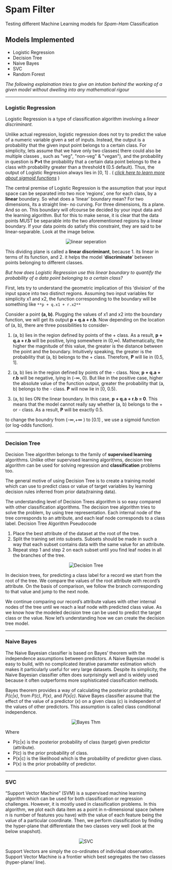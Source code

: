 # Spam Filter
Testing different Machine Learning models for _Spam-Ham_ Classification 
## Models Implemented
* Logistic Regression
* Decision Tree
* Naive Bayes
* SVC
* Random Forest

_The following explaination tries to give an intution behind the working of a given model without dwelling into any mathematical rigour_

<hr>

### Logistic Regression

Logistic Regression is a type of classification algorithm involving a *linear discriminant*.

Unlike actual regression, logistic regression does not try to predict the value of a numeric variable given a set of inputs. Instead, the output is a probability that the given input point belongs to a certain class. For simplicity, lets assume that we have only two classes( there could also be multiple classes , such as "veg", "non-veg" & "vegan"), and the probability in question is **P>t** the probability that a certain data point belongs to the a class with probability greater than a threshold **t** (0.5 default). Thus, the output of Logistic Regression always lies in [0, 1] . ( [_click here to learn more about sigmoid functions_](https://developers.google.com/machine-learning/crash-course/logistic-regression/calculating-a-probability) )

The central premise of Logistic Regression is the assumption that your input space can be separated into two nice ‘regions’, one for each class, by a **linear** boundary. So what does a ‘linear’ boundary mean? For two dimensions, its a straight line- no curving. For three dimensions, its a plane. And so on. This boundary will ofcourse be decided by your input data and the learning algorithm. But for this to make sense, it is clear that the data points MUST be separable into the two aforementioned regions by a linear boundary. If your data points do satisfy this constraint, they are said to be linear-separable. Look at the image below.

<p align="center">
  <img src="https://i.stack.imgur.com/D8Yh0.png" title="linear seperation">
</p>

This dividing plane is called a **linear discriminant**, because 1. its linear in terms of its function, and 2. it helps the model ‘**discriminate**’ between points belonging to different classes.

_But how does Logistic Regression use this linear boundary to quantify the probability of a data point belonging to a certain class?_

First, lets try to understand the geometric implication of this ‘division’ of the input space into two distinct regions. Assuming two input variables for simplicity x1 and x2, the function corresponding to the boundary will be something like `**p + q.x1 + r.x2**`

Consider a point **(a, b)**. Plugging the values of  x1 and x2 into the boundary function, we will get its output **p + q.a + r.b**. Now depending on the location of (a, b), there are three possibilities to consider-

1. (a, b) lies in the region defined by points of the + class. As a result, **p + q.a + r.b** will be positive, lying somewhere in (0,∞). Mathematically, the higher the magnitude of this value, the greater is the distance between the point and the boundary. Intuitively speaking, the greater is the probability that (a, b) belongs to the + class. Therefore, **P** will lie in (0.5, 1].

2. (a, b) lies in the region defined by points of the - class. Now, **p + q.a + r.b** will be negative, lying in (-∞, 0). But like in the positive case, higher the absolute value of the function output, greater the probability that (a, b) belongs to the - class. **P** will now lie in [0, 0.5).

3. (a, b) lies ON the linear boundary. In this case, **p + q.a + r.b = 0**. This means that the model cannot really say whether (a, b) belongs to the + or - class. As a result, **P** will be exactly 0.5.

to change the boundry from (-∞,+∞ ) to [0.1] , we use a sigmoid function (or log-odds function).

<hr>

### Decision Tree

Decision Tree algorithm belongs to the family of **supervised learning** algorithms. Unlike other supervised learning algorithms, decision tree algorithm can be used for solving regression and **classification** problems too.

The general motive of using Decision Tree is to create a training model which can use to predict class or value of target variables by learning decision rules inferred from prior data(training data).


The understanding level of Decision Trees algorithm is so easy compared with other classification algorithms. The decision tree algorithm tries to solve the problem, by using tree representation. Each internal node of the tree corresponds to an attribute, and each leaf node corresponds to a class label.
Decision Tree Algorithm Pseudocode

  1. Place the best attribute of the dataset at the root of the tree.
  2. Split the training set into subsets. Subsets should be made in such a way that each subset contains data with the same value for an attribute.
  3. Repeat step 1 and step 2 on each subset until you find leaf nodes in all the branches of the tree.

<p align="center">
  <img src="https://i.stack.imgur.com/RoeXe.png" title="Decision Tree">
</p>

In decision trees, for predicting a class label for a record we start from the root of the tree. We compare the values of the root attribute with record’s attribute. On the basis of comparison, we follow the branch corresponding to that value and jump to the next node.

We continue comparing our record’s attribute values with other internal nodes of the tree until we reach a leaf node with predicted class value. As we know how the modeled decision tree can be used to predict the target class or the value. Now let’s understanding how we can create the decision tree model.

<hr>

### Naive Bayes

 		
The Naive Bayesian classifier is based on Bayes’ theorem with the independence assumptions between predictors. A Naive Bayesian model is easy to build, with no complicated iterative parameter estimation which makes it particularly useful for very large datasets. Despite its simplicity, the Naive Bayesian classifier often does surprisingly well and is widely used because it often outperforms more sophisticated classification methods. 

Bayes theorem provides a way of calculating the posterior probability, *P(c|x)*, from *P(c)*, *P(x)*, and *P(x|c)*. Naive Bayes classifier assume that the effect of the value of a predictor (x) on a given class (c) is independent of the values of other predictors. This assumption is called class conditional independence.

<p align="center">
  <img src="https://i.stack.imgur.com/BzMwG.png" title="Bayes Thm">
</p>

Where

  *  P(c|x) is the posterior probability of class (target) given predictor (attribute). 
  *  P(c) is the prior probability of class. 
  *  P(x|c) is the likelihood which is the probability of predictor given class. 
  *  P(x) is the prior probability of predictor.

<hr>

### SVC

“Support Vector Machine” (SVM) is a supervised machine learning algorithm which can be used for both classification or regression challenges. However,  it is mostly used in classification problems. In this algorithm, we plot each data item as a point in n-dimensional space (where n is number of features you have) with the value of each feature being the value of a particular coordinate. Then, we perform classification by finding the hyper-plane that differentiate the two classes very well (look at the below snapshot).


<p align="center">
  <img src="https://i.stack.imgur.com/KgIs2.png" title="SVC">
</p>

Support Vectors are simply the co-ordinates of individual observation. Support Vector Machine is a frontier which best segregates the two classes (hyper-plane/ line).
